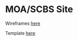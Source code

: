 # MOA/SCBS Site

Wireframes [here](docs/MOA_SCBS_Wireframes.pdf)

Template [here](https://www.templatemonster.com/demo/80174.html) 
